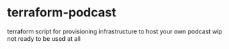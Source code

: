 # terraform-podcast
terraform script for provisioning infrastructure to host your own podcast
wip
not ready to be used at all